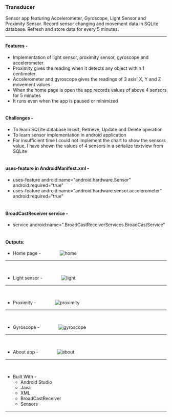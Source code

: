 ### Transducer
Sensor app featuring Accelerometer, Gyroscope, Light Sensor and Proximity Sensor. Record sensor changing and movement data in SQLite database. Refresh and store data for every 5 minutes.
- - - -
#### Features -
* Implementation of light sensor, proximity sensor, gyroscope and accelerometer
* Proximity gives the reading when it detects any object within 1 centimeter
* Accelerometer and gyroscope gives the readings of 3 axis' X, Y and Z movement values
* When the home page is open the app records values of above 4 sensors for 5 minutes
* It runs even when the app is paused or minimized<br><br>
#### Challenges -
* To learn SQLite database Insert, Retrieve, Update and Delete operation
* To learn sensor implementation in android application
* For insufficient time I could not implement the chart to show the sensors value, I have shown the values of 4 sensors in a serialize textview from SQLite<br><br>
#### uses-feature in AndroidManifest.xml -
* uses-feature android:name="android.hardware.Sensor"<br>android:required="true"
* uses-feature android:name="android.hardware.sensor.accelerometer"<br>android:required="true"<br><br>
#### BroadCastReceiver service -
* service android:name=".BroadCastReceiverServices.BroadCastService"<br><br>
#### Outputs:

* Home page -
&nbsp;&nbsp;&nbsp;&nbsp;&nbsp;&nbsp;&nbsp;&nbsp;&nbsp;&nbsp;&nbsp;&nbsp;&nbsp;    ![home](https://user-images.githubusercontent.com/37416018/112770196-5b134780-9047-11eb-880c-691884993f49.jpg)
- - - -
<br>

* Light sensor -
&nbsp;&nbsp;&nbsp;&nbsp;&nbsp;&nbsp;&nbsp;&nbsp;&nbsp;&nbsp;&nbsp;&nbsp;&nbsp;    ![light](https://user-images.githubusercontent.com/37416018/112770199-5c447480-9047-11eb-9c19-563620762a56.jpg)
- - - -
<br>

* Proximity - 
&nbsp;&nbsp;&nbsp;&nbsp;&nbsp;&nbsp;&nbsp;&nbsp;&nbsp;&nbsp;&nbsp;&nbsp;&nbsp;    ![proximity](https://user-images.githubusercontent.com/37416018/112770197-5babde00-9047-11eb-877a-ff93852e19d5.jpg)
- - - -
<br>

* Gyroscope -
&nbsp;&nbsp;&nbsp;&nbsp;&nbsp;&nbsp;&nbsp;&nbsp;&nbsp;&nbsp;&nbsp;&nbsp;&nbsp;    ![gyroscope](https://user-images.githubusercontent.com/37416018/112770192-59498400-9047-11eb-9830-6f9375c3c843.jpg)
- - - -
<br>

* About app -
&nbsp;&nbsp;&nbsp;&nbsp;&nbsp;&nbsp;&nbsp;&nbsp;&nbsp;&nbsp;&nbsp;&nbsp;&nbsp;    ![about](https://user-images.githubusercontent.com/37416018/112770195-5b134780-9047-11eb-9a8c-9c4ceec198c7.jpg)
- - - -
<br>

* Built With - 
    * Android Studio
    * Java
    * XML
    * BroadCastReceiver
    * Sensors
- - - -
